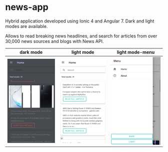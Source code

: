 # news-app

Hybrid application developed using Ionic 4 and Angular 7.
Dark and light modes are available.

Allows to read breaking news headlines, and search for articles from over 30,000 news sources and blogs with News API.

| dark mode      | light mode      | light mode-menu      | 
|------------|------------|------------|
|  ![](https://github.com/oleksandraedwards/news-app/blob/master/src/assets/localhost_4200_(Galaxy%20S5)%20(1).png) |  ![](https://github.com/oleksandraedwards/news-app/blob/master/src/assets/localhost_4200_(Galaxy%20S5).png) |  ![](https://github.com/oleksandraedwards/news-app/blob/master/src/assets/localhost_4200_(Galaxy%20S5)%20(2).png)  
